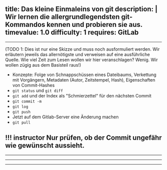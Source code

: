 title: Das kleine Einmaleins von git
description: |
  Wir lernen die allergrundlegendsten git-Kommandos kennen und probieren sie aus.
timevalue: 1.0
difficulty: 1
requires: GitLab
---
---
(TODO 1: Dies ist nur eine Skizze und muss noch ausformuliert werden. 
Wir erläutern jeweils das allernötigste und verweisen auf eine ausführliche Quelle.
Wie viel Zeit zum Lesen wollen wir hier veranschlagen? Wenig. 
Wir wollen zügig aus dem Basisteil raus!)

- Konzepte: Folge von Schnappschüssen eines Dateibaums, Verkettung mit Vorgängern, 
  Metadaten (Autor, Zeitstempel, Hash), Eigenschaften von Commit-Hashes
- `git status` und `git diff`
- `git add` und der Index als "Schmierzettel" für den nächsten Commit
- `git commit -m`
- `git log`
- `git push`
- Jetzt auf dem Gitlab-Server eine Änderung machen
- `git pull`

!!! instructor
    Nur prüfen, ob der Commit ungefähr wie gewünscht aussieht.
---
---
---
---
